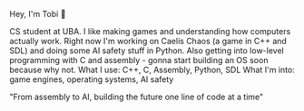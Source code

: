 Hey, I'm Tobi 👋

CS student at UBA. I like making games and understanding how computers actually work.
Right now I'm working on Caelis Chaos (a game in C++ and SDL) and doing some AI safety stuff in Python. Also getting into low-level programming with C and assembly - gonna start building an OS soon because why not.
What I use: C++, C, Assembly, Python, SDL
What I'm into: game engines, operating systems, AI safety

"From assembly to AI, building the future one line of code at a time"
